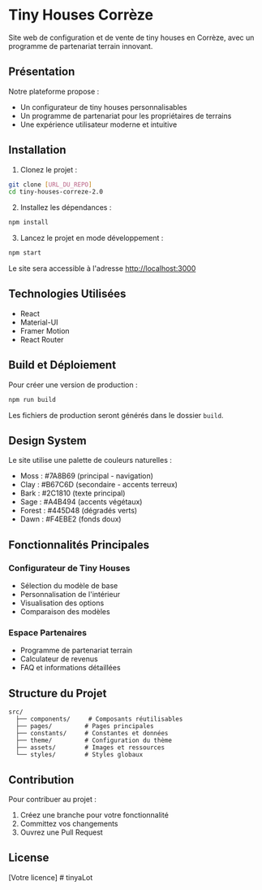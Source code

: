 # Tiny Houses Corrèze

Site web de configuration et de vente de tiny houses en Corrèze, avec un programme de partenariat terrain innovant.

## Présentation

Notre plateforme propose :
- Un configurateur de tiny houses personnalisables
- Un programme de partenariat pour les propriétaires de terrains
- Une expérience utilisateur moderne et intuitive

## Installation

1. Clonez le projet :
```bash
git clone [URL_DU_REPO]
cd tiny-houses-correze-2.0
```

2. Installez les dépendances :
```bash
npm install
```

3. Lancez le projet en mode développement :
```bash
npm start
```

Le site sera accessible à l'adresse [http://localhost:3000](http://localhost:3000)

## Technologies Utilisées

- React
- Material-UI
- Framer Motion
- React Router

## Build et Déploiement

Pour créer une version de production :
```bash
npm run build
```

Les fichiers de production seront générés dans le dossier `build`.

## Design System

Le site utilise une palette de couleurs naturelles :
- Moss : #7A8B69 (principal - navigation)
- Clay : #B67C6D (secondaire - accents terreux)
- Bark : #2C1810 (texte principal)
- Sage : #A4B494 (accents végétaux)
- Forest : #445D48 (dégradés verts)
- Dawn : #F4EBE2 (fonds doux)

## Fonctionnalités Principales

### Configurateur de Tiny Houses
- Sélection du modèle de base
- Personnalisation de l'intérieur
- Visualisation des options
- Comparaison des modèles

### Espace Partenaires
- Programme de partenariat terrain
- Calculateur de revenus
- FAQ et informations détaillées

## Structure du Projet

```
src/
  ├── components/     # Composants réutilisables
  ├── pages/         # Pages principales
  ├── constants/     # Constantes et données
  ├── theme/         # Configuration du thème
  ├── assets/        # Images et ressources
  └── styles/        # Styles globaux
```

## Contribution

Pour contribuer au projet :
1. Créez une branche pour votre fonctionnalité
2. Committez vos changements
3. Ouvrez une Pull Request

## License

[Votre licence]
#   t i n y a L o t  
 